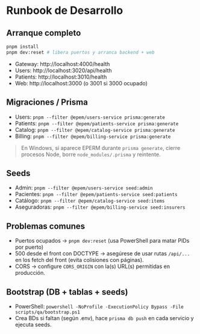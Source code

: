 # Runbook de Desarrollo

## Arranque completo
```bash
pnpm install
pnpm dev:reset # libera puertos y arranca backend + web
```

- Gateway: http://localhost:4000/health
- Users: http://localhost:3020/api/health
- Patients: http://localhost:3010/health
- Web: http://localhost:3000 (o 3001 si 3000 ocupado)

## Migraciones / Prisma
- Users: `pnpm --filter @epem/users-service prisma:generate`
- Patients: `pnpm --filter @epem/patients-service prisma:generate`
- Catalog: `pnpm --filter @epem/catalog-service prisma:generate`
- Billing: `pnpm --filter @epem/billing-service prisma:generate`

> En Windows, si aparece EPERM durante `prisma generate`, cierre procesos Node, borre `node_modules/.prisma` y reintente.

## Seeds
- Admin: `pnpm --filter @epem/users-service seed:admin`
- Pacientes: `pnpm --filter @epem/patients-service seed:patients`
- Catálogo: `pnpm --filter @epem/catalog-service seed:items`
- Aseguradoras: `pnpm --filter @epem/billing-service seed:insurers`

## Problemas comunes
- Puertos ocupados → `pnpm dev:reset` (usa PowerShell para matar PIDs por puerto)
- 500 desde el front con DOCTYPE → asegúrese de usar rutas `/api/...` en los fetch del front (evita colisiones con páginas).
- CORS → configure `CORS_ORIGIN` con la(s) URL(s) permitidas en producción.

## Bootstrap (DB + tablas + seeds)
- PowerShell: `powershell -NoProfile -ExecutionPolicy Bypass -File scripts/qa/bootstrap.ps1`
- Crea BDs si faltan (según .env), hace `prisma db push` en cada servicio y ejecuta seeds.
